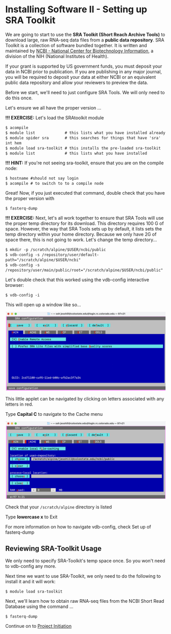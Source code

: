 # Installing Software II - Setting up SRA Toolkit

We are going to start to use the **SRA Toolkit (Short Reach Archive Tools)** to download large, raw RNA-seq data files from a **public data repository**. SRA Toolkit is a collection of software bundled together. It is written and maintained by [NCBI - National Center for Biotechnology Information](https://www.ncbi.nlm.nih.gov/), a division of the NIH (National Institutes of Health).

If your grant is supported by US government funds, you must deposit your data in NCBI prior to publication. If you are publishing in any major journal, you will be required to deposit your data at either NCBI or an equivalent public data repository and allow your reviewers to preview the data.

Before we start, we'll need to just configure SRA Tools. We will only need to do this once.

Let's ensure we all have the proper version ...

**!!! EXERCISE:** Let's load the SRAtoolkit module

```
$ acompile
$ module list             # this lists what you have installed already
$ module spider sra       # this searches for things that have 'sra' int hem
$ module load sra-toolkit # this installs the pre-loaded sra-toolkit
$ module list             # this lists what you have installed
```

**!!! HINT:** If you're not seeing sra-toolkit, ensure that you are on the compile node:

```
$ hostname #should not say login
$ acompile # to switch to to a compile node
```

Great! Now, if you just executed that command, double check that you have the proper version with

```
$ fasterq-dump
```

**!!! EXERCISE:** Next, let's all work together to ensure that SRA Tools will use the proper temp directory for its download. This directory requires 100 G of space. However, the way that SRA Tools sets up by default, it lists sets the temp directory within your home directory. Because we only have 2G of space there, this is not going to work. Let's change the temp directory...

```
$ mkdir -p /scratch/alpine/$USER/ncbi/public
$ vdb-config -s /repository/user/default-path="/scratch/alpine/$USER/ncbi"
$ vdb-config -s /repository/user/main/public/root="/scratch/alpine/$USER/ncbi/public"
```

Let's double check that this worked using the vdb-config interactive browser:

```
$ vdb-config -i
```

This will open up a window like so...

<p align="center">
<img width="500" alt="first screen" src="https://github.com/jesshill/CSU-2025FA-DSCI-512-001_RNA-Sequencing_Data_Analysis/blob/main/Images/first_screen.png">
</p>

This little applet can be navigated by clicking on letters associated with any letters in red.

Type **Capital C** to navigate to the Cache menu

<p align="center">
<img width="500" alt="second screen" src="https://github.com/jesshill/CSU-2025FA-DSCI-512-001_RNA-Sequencing_Data_Analysis/blob/main/Images/second_screen.png">
</p>

Check that your `/scratch/alpine` directory is listed

Type **lowercase x** to Exit

For more information on how to navigate vdb-config, check Set up of fasterq-dump

## Reviewing SRA-Toolkit Usage

We only need to specify SRA-Toolkit's temp space once. So you won't need to vdb-config any more.

Next time we want to use SRA-Toolkit, we only need to do the following to install it and it will work:

```
$ module load sra-toolkit
```

Next, we'll learn how to obtain raw RNA-seq files from the NCBI Short Read Database using the command ...

```
$ fasterq-dump
```

Continue on to [Project Initiation](2_3_Project_Initiation.md) 
